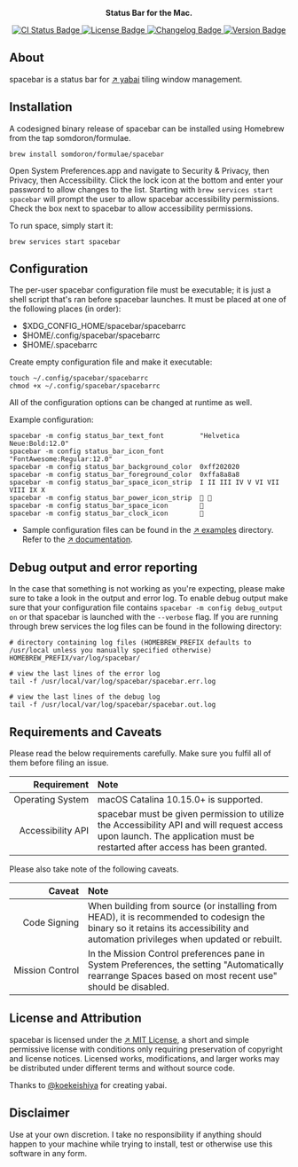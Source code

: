 <!-- Please be careful editing the below HTML, as GitHub is quite finicky with anything that looks like an HTML tag in GitHub Flavored Markdown. -->
<p align="center">
  <b>Status Bar for the Mac.</b>
</p>
<p align="center">
  <a href="https://travis-ci.org/somdoron/spacebar">
    <img src="https://travis-ci.org/somdoron/spacebar.svg?branch=master" alt="CI Status Badge">
  </a>
  <a href="https://github.com/somdoron/spacebar/blob/master/LICENSE.txt">
    <img src="https://img.shields.io/github/license/somdoron/spacebar.svg?color=green" alt="License Badge">
  </a>
  <a href="https://github.com/spacebar/blob/blob/master/CHANGELOG.md">
    <img src="https://img.shields.io/badge/view-changelog-green.svg" alt="Changelog Badge">
  </a>
  <a href="https://github.com/somdoron/spacebar/releases">
    <img src="https://img.shields.io/github/commits-since/somdoron/spacebar/latest.svg?color=green" alt="Version Badge">
  </a>
</p>

## About

spacebar is a status bar for [&nearr;&nbsp;yabai][gh-yabai] tiling window management.

## Installation

A codesigned binary release of spacebar can be installed using Homebrew from the tap somdoron/formulae. 
```
brew install somdoron/formulae/spacebar
```

Open System Preferences.app and navigate to Security & Privacy, then Privacy, then Accessibility. Click the lock icon at the bottom and enter your password to allow changes to the list. Starting with `brew services start spacebar` will prompt the user to allow spacebar accessibility permissions. Check the box next to spacebar to allow accessibility permissions.

To run space, simply start it:
```
brew services start spacebar
```

## Configuration

The per-user spacebar configuration file must be executable; it is just a shell script that's ran before spacebar launches. It must be placed at one of the following places (in order):

* $XDG_CONFIG_HOME/spacebar/spacebarrc
* $HOME/.config/spacebar/spacebarrc
* $HOME/.spacebarrc

Create empty configuration file and make it executable:
```
touch ~/.config/spacebar/spacebarrc
chmod +x ~/.config/spacebar/spacebarrc
```

All of the configuration options can be changed at runtime as well.

Example configuration:
```
spacebar -m config status_bar_text_font         "Helvetica Neue:Bold:12.0"
spacebar -m config status_bar_icon_font         "FontAwesome:Regular:12.0"
spacebar -m config status_bar_background_color  0xff202020
spacebar -m config status_bar_foreground_color  0xffa8a8a8
spacebar -m config status_bar_space_icon_strip  I II III IV V VI VII VIII IX X
spacebar -m config status_bar_power_icon_strip   
spacebar -m config status_bar_space_icon        
spacebar -m config status_bar_clock_icon        
```

- Sample configuration files can be found in the [&nearr;&nbsp;examples][spacebar-examples] directory. Refer to the [&nearr;&nbsp;documentation][spacebar-docs].

## Debug output and error reporting

In the case that something is not working as you're expecting, please make sure to take a look in the output and error log. To enable debug output make sure that your configuration file contains `spacebar -m config debug_output on` or that spacebar is launched with the `--verbose` flag. If you are running through brew services the log files can be found in the following directory:

```
# directory containing log files (HOMEBREW_PREFIX defaults to /usr/local unless you manually specified otherwise)
HOMEBREW_PREFIX/var/log/spacebar/

# view the last lines of the error log 
tail -f /usr/local/var/log/spacebar/spacebar.err.log

# view the last lines of the debug log
tail -f /usr/local/var/log/spacebar/spacebar.out.log
```


## Requirements and Caveats

Please read the below requirements carefully.
Make sure you fulfil all of them before filing an issue.

|Requirement|Note|
|-:|:-|
|Operating&nbsp;System|macOS Catalina 10.15.0+ is supported.|
|Accessibility&nbsp;API|spacebar must be given permission to utilize the Accessibility API and will request access upon launch. The application must be restarted after access has been granted.|

Please also take note of the following caveats.

|Caveat|Note|
|-:|:-|
|Code&nbsp;Signing|When building from source (or installing from HEAD), it is recommended to codesign the binary so it retains its accessibility and automation privileges when updated or rebuilt.|
|Mission&nbsp;Control|In the Mission Control preferences pane in System Preferences, the setting "Automatically rearrange Spaces based on most recent use" should be disabled.|

## License and Attribution

spacebar is licensed under the [&nearr;&nbsp;MIT&nbsp;License][spacebar-license], a short and simple permissive license with conditions only requiring preservation of copyright and license notices.
Licensed works, modifications, and larger works may be distributed under different terms and without source code.

Thanks to [@koekeishiya][gh-koekeishiya] for creating yabai.

## Disclaimer

Use at your own discretion.
I take no responsibility if anything should happen to your machine while trying to install, test or otherwise use this software in any form.

<!-- Project internal links -->
[spacebar-license]: LICENSE.txt
[spacebar-examples]: https://github.com/somdoron/spacebar/tree/master/examples
[spacebar-docs]: https://github.com/somdoron/spacebar/blob/master/doc/spacebar.asciidoc

<!-- Links to other GitHub projects/users -->
[gh-koekeishiya]: https://github.com/koekeishiya
[gh-yabai]: https://github.com/koekeishiya/yabai
